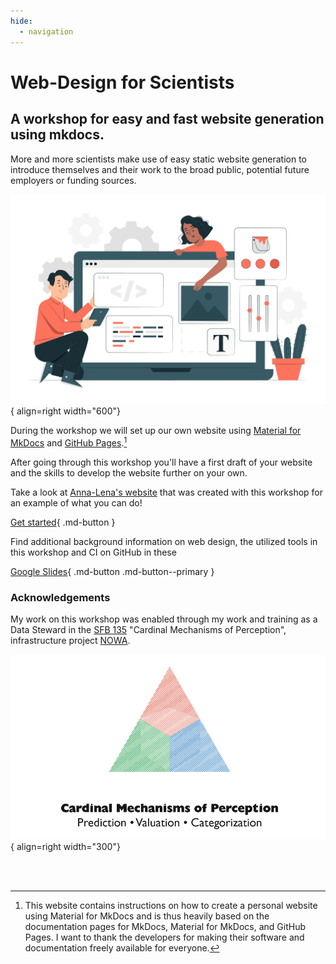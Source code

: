 ```yaml
---
hide:
  - navigation
---
```


# Web-Design for Scientists

## A workshop for easy and fast website generation using mkdocs.

More and more scientists make use of easy static website generation to introduce themselves and their work to the broad public, potential future employers or funding sources.



![Image title](assets/images/landing.png){ align=right width="600"}

During the workshop we will set up our own website using [Material for MkDocs] and [GitHub Pages].[^1]

After going through this workshop you'll have a first draft of your website and the skills to develop the website further on your own.

Take a look at  [Anna-Lena's website] that was created with this workshop for an example of what you can do!

[Get started](https://julia-pfarr.github.io/workshop_webdesign/installing/){ .md-button }

Find additional background information on web design, the utilized tools in this workshop and CI on GitHub in these 

[Google Slides](https://docs.google.com/presentation/d/16Rgdn_-uqjZVwmeyDhGL41vKMRCFA0dSom2IpreZ59I/edit?usp=sharing){ .md-button .md-button--primary }



### Acknowledgements

My work on this workshop was enabled through my work and training as a Data Steward in the [SFB 135] "Cardinal Mechanisms of Perception", infrastructure project [NOWA]. 

![sfb](assets/images/sfb.png){ align=right width="300"}

<br><br>
[^1]: This website contains instructions on how to create a personal website using Material for MkDocs and is thus heavily based on the documentation pages for MkDocs, Material for MkDocs, and GitHub Pages. I want to thank the developers for making their software and documentation freely available for everyone.
[^2]: Image by storyset, retrieved from freepik.

[Material for MkDocs]: https://squidfunk.github.io/mkdocs-material/
[GitHub Pages]: https://pages.github.com/
[Anna-Lena's website]: https://eckertal.github.io/personal-website/
[SFB 135]: https://www.sfb-perception.de/
[NOWA]: https://sfbs.pages.uni-marburg.de/sfb135/nowa/nowa.site/